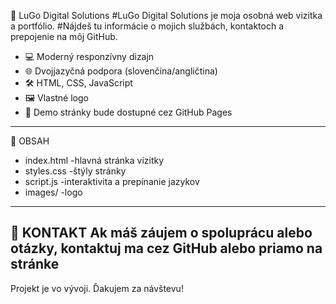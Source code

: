 👜 LuGo Digital Solutions
#LuGo Digital Solutions je moja osobná web vizitka a portfólio.
#Nájdeš tu informácie o mojich službách, kontaktoch a prepojenie na môj GitHub.

- 💻 Moderný responzívny dizajn
- 🌐 Dvojjazyčná podpora (slovenčina/angličtina)
- 🛠️ HTML, CSS, JavaScript
- 🖼️ Vlastné logo
- 🚀 Demo stránky bude dostupné cez GitHub Pages
---
📄 OBSAH
- index.html -hlavná stránka vizitky
- styles.css -štýly stránky
- script.js -interaktivita a prepínanie jazykov
- images/ -logo
---
📧 KONTAKT
Ak máš záujem o spoluprácu alebo otázky, kontaktuj ma cez GitHub alebo priamo na stránke
---
Projekt je vo vývoji. Ďakujem za návštevu!
